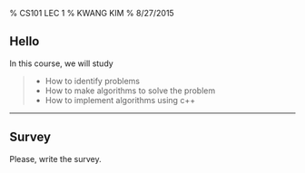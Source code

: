 % CS101 LEC 1
% KWANG KIM
% 8/27/2015

<style type="text/css">
p { text-align: left; }
</style>


## Hello

In this course, we will study

> - How to identify problems
> - How to make algorithms to solve the problem
> - How to implement algorithms using c++

--------

## Survey

Please, write the survey.


